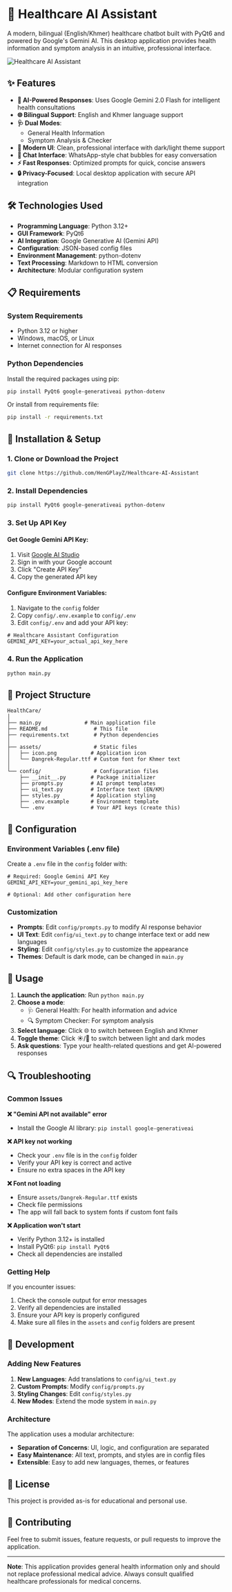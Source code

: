 # 🏥 Healthcare AI Assistant

A modern, bilingual (English/Khmer) healthcare chatbot built with PyQt6 and powered by Google's Gemini AI. This desktop application provides health information and symptom analysis in an intuitive, professional interface.

![Healthcare AI Assistant](assets/icon.png)

## ✨ Features

- **🤖 AI-Powered Responses**: Uses Google Gemini 2.0 Flash for intelligent health consultations
- **🌐 Bilingual Support**: English and Khmer language support
- **🩺 Dual Modes**: 
  - General Health Information
  - Symptom Analysis & Checker
- **🎨 Modern UI**: Clean, professional interface with dark/light theme support
- **💬 Chat Interface**: WhatsApp-style chat bubbles for easy conversation
- **⚡ Fast Responses**: Optimized prompts for quick, concise answers
- **🔒 Privacy-Focused**: Local desktop application with secure API integration

## 🛠️ Technologies Used

- **Programming Language**: Python 3.12+
- **GUI Framework**: PyQt6
- **AI Integration**: Google Generative AI (Gemini API)
- **Configuration**: JSON-based config files
- **Environment Management**: python-dotenv
- **Text Processing**: Markdown to HTML conversion
- **Architecture**: Modular configuration system

## 📋 Requirements

### System Requirements
- Python 3.12 or higher
- Windows, macOS, or Linux
- Internet connection for AI responses

### Python Dependencies
Install the required packages using pip:

```bash
pip install PyQt6 google-generativeai python-dotenv
```

Or install from requirements file:

```bash
pip install -r requirements.txt
```

## 🚀 Installation & Setup

### 1. Clone or Download the Project
```bash
git clone https://github.com/HenGPlayZ/Healthcare-AI-Assistant
```

### 2. Install Dependencies
```bash
pip install PyQt6 google-generativeai python-dotenv
```

### 3. Set Up API Key

#### Get Google Gemini API Key:
1. Visit [Google AI Studio](https://makersuite.google.com/app/apikey)
2. Sign in with your Google account
3. Click "Create API Key"
4. Copy the generated API key

#### Configure Environment Variables:
1. Navigate to the `config` folder
2. Copy `config/.env.example` to `config/.env`
3. Edit `config/.env` and add your API key:

```env
# Healthcare Assistant Configuration
GEMINI_API_KEY=your_actual_api_key_here
```

### 4. Run the Application
```bash
python main.py
```

## 📁 Project Structure

```
HealthCare/
│
├── main.py              # Main application file
├── README.md               # This file
├── requirements.txt        # Python dependencies
│
├── assets/                 # Static files
│   ├── icon.png           # Application icon
│   └── Dangrek-Regular.ttf # Custom font for Khmer text
│
└── config/                 # Configuration files
    ├── __init__.py        # Package initializer
    ├── prompts.py         # AI prompt templates
    ├── ui_text.py         # Interface text (EN/KM)
    ├── styles.py          # Application styling
    ├── .env.example       # Environment template
    └── .env               # Your API keys (create this)
```

## 🔧 Configuration

### Environment Variables (.env file)
Create a `.env` file in the `config` folder with:

```env
# Required: Google Gemini API Key
GEMINI_API_KEY=your_gemini_api_key_here

# Optional: Add other configuration here
```

### Customization
- **Prompts**: Edit `config/prompts.py` to modify AI response behavior
- **UI Text**: Edit `config/ui_text.py` to change interface text or add new languages
- **Styling**: Edit `config/styles.py` to customize the appearance
- **Themes**: Default is dark mode, can be changed in `main.py`

## 🎯 Usage

1. **Launch the application**: Run `python main.py`
2. **Choose a mode**: 
   - 🩺 General Health: For health information and advice
   - 🔍 Symptom Checker: For symptom analysis
3. **Select language**: Click 🌐 to switch between English and Khmer
4. **Toggle theme**: Click ☀️/🌙 to switch between light and dark modes
5. **Ask questions**: Type your health-related questions and get AI-powered responses

## 🔍 Troubleshooting

### Common Issues

**❌ "Gemini API not available" error**
- Install the Google AI library: `pip install google-generativeai`

**❌ API key not working**
- Check your `.env` file is in the `config` folder
- Verify your API key is correct and active
- Ensure no extra spaces in the API key

**❌ Font not loading**
- Ensure `assets/Dangrek-Regular.ttf` exists
- Check file permissions
- The app will fall back to system fonts if custom font fails

**❌ Application won't start**
- Verify Python 3.12+ is installed
- Install PyQt6: `pip install PyQt6`
- Check all dependencies are installed

### Getting Help
If you encounter issues:
1. Check the console output for error messages
2. Verify all dependencies are installed
3. Ensure your API key is properly configured
4. Make sure all files in the `assets` and `config` folders are present

## 🚀 Development

### Adding New Features
1. **New Languages**: Add translations to `config/ui_text.py`
2. **Custom Prompts**: Modify `config/prompts.py`
3. **Styling Changes**: Edit `config/styles.py`
4. **New Modes**: Extend the mode system in `main.py`

### Architecture
The application uses a modular architecture:
- **Separation of Concerns**: UI, logic, and configuration are separated
- **Easy Maintenance**: All text, prompts, and styles are in config files
- **Extensible**: Easy to add new languages, themes, or features

## 📝 License

This project is provided as-is for educational and personal use.

## 🤝 Contributing

Feel free to submit issues, feature requests, or pull requests to improve the application.

---

**Note**: This application provides general health information only and should not replace professional medical advice. Always consult qualified healthcare professionals for medical concerns.
